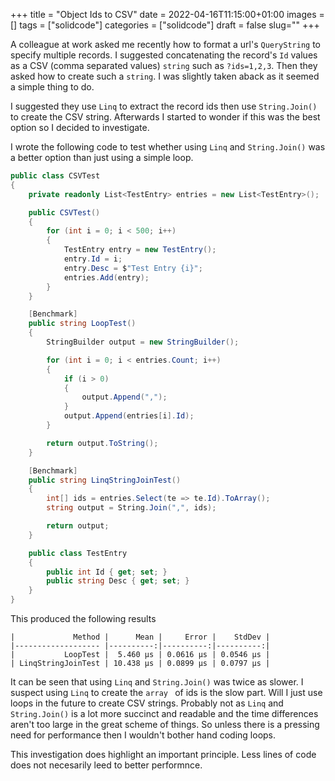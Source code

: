 +++
title = "Object Ids to CSV"
date = 2022-04-16T11:15:00+01:00
images = []
tags = ["solidcode"]
categories = ["solidcode"]
draft = false
slug=""
+++

A colleague at work asked me recently how to format a url's ```QueryString``` to specify multiple records. I suggested concatenating the record's ```Id``` values as a CSV (comma separated values) ```string``` such as ```?ids=1,2,3```. Then they asked how to create such a ```string```. I was slightly taken aback as it seemed a simple thing to do. 

I suggested they use ```Linq``` to extract the record ids then use  ```String.Join()``` to create the CSV string. Afterwards I started to wonder if this was the best option so I decided to investigate.

I wrote the following code to test whether using ```Linq``` and ```String.Join()``` was a better option than just using a simple loop.

``` csharp {linenos=false}
public class CSVTest
{
    private readonly List<TestEntry> entries = new List<TestEntry>();

    public CSVTest()
    {
        for (int i = 0; i < 500; i++)
        {
            TestEntry entry = new TestEntry();
            entry.Id = i;
            entry.Desc = $"Test Entry {i}";
            entries.Add(entry);
        }
    }

    [Benchmark]
    public string LoopTest()
    {
        StringBuilder output = new StringBuilder();

        for (int i = 0; i < entries.Count; i++)
        {
            if (i > 0)
            {
                output.Append(",");
            }
            output.Append(entries[i].Id);
        }

        return output.ToString();
    }

    [Benchmark]
    public string LinqStringJoinTest()
    {
        int[] ids = entries.Select(te => te.Id).ToArray();
        string output = String.Join(",", ids);

        return output;
    }

    public class TestEntry
    {
        public int Id { get; set; }
        public string Desc { get; set; }
    }
}
```

This produced the following results

```
|             Method |      Mean |     Error |    StdDev |
|------------------- |----------:|----------:|----------:|
|           LoopTest |  5.460 μs | 0.0616 μs | 0.0546 μs |
| LinqStringJoinTest | 10.438 μs | 0.0899 μs | 0.0797 μs |

```

It can be seen that using ```Linq``` and ```String.Join()``` was twice as slower. I suspect using ```Linq``` to create the ```array ``` of ids is the slow part. Will I just use loops in the future to create CSV strings. Probably not as ```Linq``` and ```String.Join()```  is a lot more succinct and readable and the time differences aren't too large in the great scheme of things. So unless there is a pressing need for performance then I wouldn't bother hand coding loops.

This investigation does highlight an important principle. Less lines of code does not necesarily leed to better performnce.
